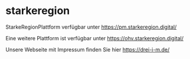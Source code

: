 # starkeregion
StarkeRegionPlattform verfügbar unter https://pm.starkeregion.digital/

Eine weitere Plattform ist verfügbar unter https://ohv.starkeregion.digital/

Unsere Webseite mit Impressum finden Sie hier https://drei-i-m.de/